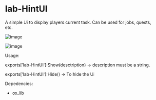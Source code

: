 # lab-HintUI

A simple Ui to display players current task. Can be used for jobs, quests, etc.

![image](https://github.com/LabScripts/lab-HintUI/assets/97763126/43a9d375-41c4-4b9d-9f81-c38668f44c2b)

![image](https://github.com/LabScripts/lab-HintUI/assets/97763126/f6fff292-0568-474a-b0fa-50d46530f25f)



Usage:

exports['lab-HintUI']:Show(desctription) -> description must be a string.

exports['lab-HintUI']:Hide() -> To hide the Ui

Depedencies:
  - ox_lib
